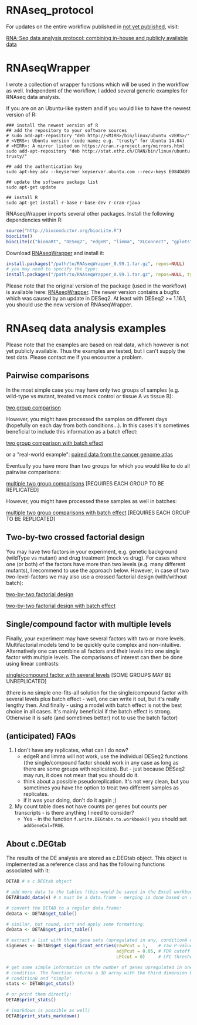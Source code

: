 # RNAseq_protocol

For updates on the entire workflow published in [not yet published](), visit:

[RNA-Seq data analysis protocol: combining in-house and publicly available data](RNAseq_protocol.md)

# RNAseqWrapper

I wrote a collection of wrapper functions which will be used in the workflow as well. Independent of the workflow, I added several generic examples for RNAseq data analysis.

If you are on an Ubuntu-like system and if you would like to have the newest version of R:
```SH
### install the newest version of R
## add the repository to your software sources
# sudo add-apt-repository "deb http://<MIRR>/bin/linux/ubuntu <VERS>/"
# <VERS>: Ubuntu version (code name; e.g. "trusty" for Ubuntu 14.04)
# <MIRR>: A mirror listed on https://cran.r-project.org/mirrors.html 
sudo add-apt-repository "deb http://stat.ethz.ch/CRAN/bin/linux/ubuntu trusty/"

## add the authentication key
sudo apt-key adv --keyserver keyserver.ubuntu.com --recv-keys E084DAB9

## update the software package list
sudo apt-get update

## install R
sudo apt-get install r-base r-base-dev r-cran-rjava
```

RNAseqWrapper imports several other packages. Install the following dependencies within R:
```R
source("http://bioconductor.org/biocLite.R")
biocLite()
biocLite(c("biomaRt", "DESeq2", "edgeR", "limma", "XLConnect", "gplots", "colorRamps", "SRAdb"))
```

Download [RNAseqWrapper](RNAseqWrapper_0.99.1.tar.gz?raw=true) and install it:
```R
install.packages("/path/to/RNAseqWrapper_0.99.1.tar.gz", repos=NULL)
# you may need to specify the type:
install.packages("/path/to/RNAseqWrapper_0.99.1.tar.gz", repos=NULL, type="source")
```

Please note that the original version of the package (used in the workflow) is available here: [RNAseqWrapper](RNAseqWrapper_0.99.1.tar.gz?raw=true). The newer version contains a bugfix which was caused by an update in DESeq2. At least with DESeq2 >= 1.16.1, you should use the new version of RNAseqWrapper.

# RNAseq data analysis examples

Please note that the examples are based on real data, which however is not yet publicly available. Thus the examples are tested, but I can't supply the test data. Please contact me if you encounter a problem.

## Pairwise comparisons

In the most simple case you may have only two groups of samples (e.g. wild-type vs mutant, treated vs mock control or tissue A vs tissue B):

[two group comparison](examples/TGNB.md)

However, you might have processed the samples on different days (hopefully on each day from both conditions...). In this cases it's sometimes beneficial to include this information as a batch effect:

[two group comparison with batch effect](examples/TGWB.md)

or a "real-world example": [paired data from the cancer genome atlas](examples/TCGA_pairedSamples.md)

Eventually you have more than two groups for which you would like to do all pairwise comparisons:

[multiple two group comparisons](examples/MTGNB.md) [REQUIRES EACH GROUP TO BE REPLICATED]

However, you might have processed these samples as well in batches:

[multiple two group comparisons with batch effect](examples/MTGWB.md) [REQUIRES EACH GROUP TO BE REPLICATED]

## Two-by-two crossed factorial design

You may have two factors in your experiment, e.g. genetic background (wildType vs mutant) and drug treatment (mock vs drug). For cases where one (or both) of the factors have more than two levels (e.g. many different mutants), I recommend to use the approach below. However, in case of two two-level-factors we may also use a crossed factorial design (with/without batch):

[two-by-two factorial design](examples/TBTNB.md)

[two-by-two factorial design with batch effect](examples/TBTWB.md)

## Single/compound factor with multiple levels

Finally, your experiment may have several factors with two or more levels. Multifactorial models tend to be quickly quite complex and non-intuitive. Alternatively one can combine all factors and their levels into one single factor with multiple levels. The comparisons of interest can then be done using linear contrasts:

[single/compound factor with several levels](examples/MLNB.md) [SOME GROUPS MAY BE UNREPLICATED]

(there is no simple one-fits-all solution for the single/compound factor with several levels plus batch effect - well, one can write it out, but it's really lengthy then. And finally - using a model with batch effect is not the best choice in all cases. It's mainly beneficial if the batch effect is strong. Otherwise it is safe (and sometimes better) not to use the batch factor)

## (anticipated) FAQs

1. I don't have any replicates, what can I do now?
    * edgeR and limma will not work, use the individual DESeq2 functions (the single/compound factor should work in any case as long as there are some groups with replicates). But - just because DESeq2 may run, it does not mean that you should do it.
    * think about a possible pseudoreplication. It's not very clean, but you sometimes you have the option to treat two different samples as replicates.
    * if it was your doing, don't do it again ;)
2. My count table does not have counts per genes but counts per transcripts - is there anything I need to consider?
    * Yes - in the function `f.write.DEGtabs.to.workbook()` you should set `addGeneCol=TRUE`.

## About c.DEGtab

The results of the DE analysis are stored as c.DEGtab object. This object is implemented as a reference class and has the following functions associated with it:

```R
DETAB # a c.DEGtab object

# add more data to the tables (this would be saved in the Excel workbooks as well):
DETAB$add_data(x) # x must be a data.frame - merging is done based on rownames()

# convert the DETAB to a regular data.frame:
deData <- DETAB$get_table()

# similar, but round, sort and apply some formatting:
deData <- DETAB$get_print_table()

# extract a list with three gene sets (upregulated in any, conditionA or conditionB):
sigGenes <- DETAB$get_significant_entries(rawPcut = 1,    # raw P-value cutoff
                                          adjPcut = 0.05, # FDR cutoff
                                          LFCcut = 0)     # LFC threshold

# get some simple information on the number of genes upregulated in one or the other
# condition. The function returns a 3D array with the third dimension being conditionA,
# conditionB and "simple". 
stats <- DETAB$get_stats()

# or print them directly:
DETAB$print_stats()

# (markdown is possible as well)
DETAB$print_stats_markdown()
```





